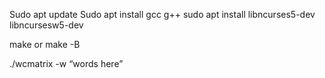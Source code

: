 Sudo apt update
Sudo apt install gcc g++
sudo apt install libncurses5-dev libncursesw5-dev

make
or
make -B

./wcmatrix -w “words here”
